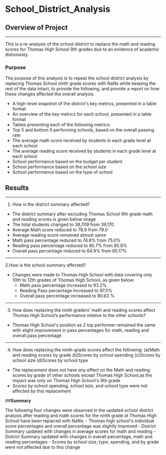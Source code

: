 # School_District_Analysis

## **Overview of Project**
---
This is a re-analysis of the school district  to replace the math and reading scores for Thomas High School 9th grades due to an evidence of academic dishonesty.

### **Purpose**

The purpose of this analysis is to repeat the school district analysis by replacing Thomas School ninth grade scores with NaNs while keeping the rest of the data intact, to provide the following, and provide a report on how these changes affected the overall analysis.

- A high-level snapshot of the district's key metrics, presented in a table format
- An overview of the key metrics for each school, presented in a table format
- Tables presenting each of the following metrics:
- Top 5 and bottom 5 performing schools, based on the overall passing rate
- The average math score received by students in each grade level at each school
- The average reading score received by students in each grade level at each school
- School performance based on the budget per student
- School performance based on the school size 
- School performance based on the type of school

## **Results**
---

1. How is the district summary affected?

- The district summary after excluding  Thomas School 9th grade math and reading scores is given below
image
- The total students changed to 38,709 from 39,170
- Average Math score reduced to 78.9 from 79.0
- Average reading score remained almost same
- Math pass percentage reduced to 74.8% from 75.0%
- Reading pass percentage reduced to 85.7% from 85.8%
- Overall pass percentage reduced to 64.9%  from 65.17%
---
2.How is the school summary affected?

- Changes were made to Thomas High School with data covering only 10th to 12th grades of Thomas High School, as given below:
	- Math pass percentage increased to 93.2%
	- Reading Pass percentage increased to 97.0%
	- Overall pass percentage increased to 90.63 %
---
3. How does replacing the ninth graders’ math and reading scores affect Thomas High School’s performance relative to the other schools?

- Thomas High School's position as 2 top performer remained the same with slight improvement in pass percentages for math, reading and overall pass percentage
---
4. How does replacing the ninth-grade scores affect the following:
	(a)Math and reading scores by grade
	(b)Scores by school spending
	(c)Scores by school size
	(d)Scores by school type

- The replacement does not have any effect on the Math and reading scores by grade of other schools except Thomas High School,as the impact was only on Thomas High School's 9th grade
- Scores by school spending, school size, and school type were not affected by this replacement 

##**Summary** 

The following four changes were observed in the updated school district analysis after reading and math scores for the ninth grade at Thomas High School have been replaced with NaNs:
	- Thomas high school's individual score percentages and overall percentage was slightly improved
	- District Summary updated with changes in average scores for math and reading
	- District Summary updated with changes in overall percentage, math and reading percentages
	- Scores by school size, type, spending, and by grade were not affected due to this change
